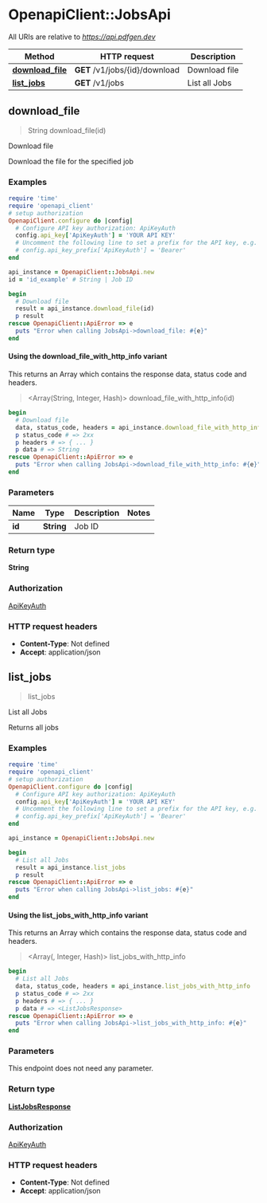 # OpenapiClient::JobsApi

All URIs are relative to *https://api.pdfgen.dev*

| Method | HTTP request | Description |
| ------ | ------------ | ----------- |
| [**download_file**](JobsApi.md#download_file) | **GET** /v1/jobs/{id}/download | Download file |
| [**list_jobs**](JobsApi.md#list_jobs) | **GET** /v1/jobs | List all Jobs |


## download_file

> String download_file(id)

Download file

Download the file for the specified job

### Examples

```ruby
require 'time'
require 'openapi_client'
# setup authorization
OpenapiClient.configure do |config|
  # Configure API key authorization: ApiKeyAuth
  config.api_key['ApiKeyAuth'] = 'YOUR API KEY'
  # Uncomment the following line to set a prefix for the API key, e.g. 'Bearer' (defaults to nil)
  # config.api_key_prefix['ApiKeyAuth'] = 'Bearer'
end

api_instance = OpenapiClient::JobsApi.new
id = 'id_example' # String | Job ID

begin
  # Download file
  result = api_instance.download_file(id)
  p result
rescue OpenapiClient::ApiError => e
  puts "Error when calling JobsApi->download_file: #{e}"
end
```

#### Using the download_file_with_http_info variant

This returns an Array which contains the response data, status code and headers.

> <Array(String, Integer, Hash)> download_file_with_http_info(id)

```ruby
begin
  # Download file
  data, status_code, headers = api_instance.download_file_with_http_info(id)
  p status_code # => 2xx
  p headers # => { ... }
  p data # => String
rescue OpenapiClient::ApiError => e
  puts "Error when calling JobsApi->download_file_with_http_info: #{e}"
end
```

### Parameters

| Name | Type | Description | Notes |
| ---- | ---- | ----------- | ----- |
| **id** | **String** | Job ID |  |

### Return type

**String**

### Authorization

[ApiKeyAuth](../README.md#ApiKeyAuth)

### HTTP request headers

- **Content-Type**: Not defined
- **Accept**: application/json


## list_jobs

> <ListJobsResponse> list_jobs

List all Jobs

Returns all jobs

### Examples

```ruby
require 'time'
require 'openapi_client'
# setup authorization
OpenapiClient.configure do |config|
  # Configure API key authorization: ApiKeyAuth
  config.api_key['ApiKeyAuth'] = 'YOUR API KEY'
  # Uncomment the following line to set a prefix for the API key, e.g. 'Bearer' (defaults to nil)
  # config.api_key_prefix['ApiKeyAuth'] = 'Bearer'
end

api_instance = OpenapiClient::JobsApi.new

begin
  # List all Jobs
  result = api_instance.list_jobs
  p result
rescue OpenapiClient::ApiError => e
  puts "Error when calling JobsApi->list_jobs: #{e}"
end
```

#### Using the list_jobs_with_http_info variant

This returns an Array which contains the response data, status code and headers.

> <Array(<ListJobsResponse>, Integer, Hash)> list_jobs_with_http_info

```ruby
begin
  # List all Jobs
  data, status_code, headers = api_instance.list_jobs_with_http_info
  p status_code # => 2xx
  p headers # => { ... }
  p data # => <ListJobsResponse>
rescue OpenapiClient::ApiError => e
  puts "Error when calling JobsApi->list_jobs_with_http_info: #{e}"
end
```

### Parameters

This endpoint does not need any parameter.

### Return type

[**ListJobsResponse**](ListJobsResponse.md)

### Authorization

[ApiKeyAuth](../README.md#ApiKeyAuth)

### HTTP request headers

- **Content-Type**: Not defined
- **Accept**: application/json

